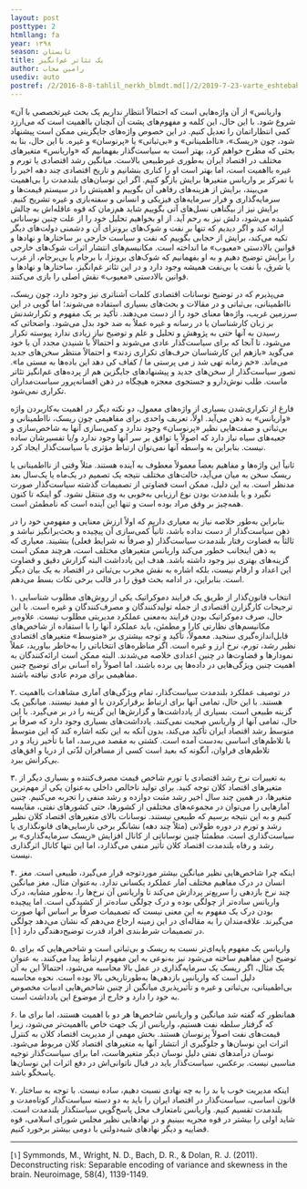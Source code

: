 ```yaml
---
layout: post
posttype: 2
htmllang: fa
year: ۱۳۹۸
season: تابستان
title: یک تئاتر غم‌انگیز
author: رامین مجاب
usediv: auto
postref: /2/2016-8-8-tahlil_nerkh_blmdt.md[]/2/2019-7-23-varte_eshtebahat.md[]/1/2020-4-27-مسئله یک نهاد پژوهشی.md[]/2/2016-9-6-ronaghe_maskan.md[]/2/2019-3-5-roshd_ayandeh.md[]/2/2017-8-15-ba_rantjooha_chekonim.md[]/2/2018-1-28-nim100_sootafahom.md[]/2/2019-4-23-roshd.md[]/2/2019-9-7-siasatgozare_eghtesadi.md[]/2/2016-5-21-roshdtolid.md
---
```


«واریانس» از آن واژه‌هایی است که احتمالاً انتظار نداریم یک بحث غیرتخصصی با آن شروع شود. با این حال، این کلمه و مفهوم‌های پشت آن آنچنان بااهمیت است که می‌ارزد کمی انتظاراتمان را تعدیل کنیم. در این خصوص واژه‌های جایگزینی ممکن است پیشنهاد شود، چون «ریسک»، «نااطمینانی» و «بی‌ثباتی» یا «پرنوسان» و غیره. با این حال، بنا به بحثی که مطرح خواهم کرد، بهتر است به سیاست‌گذار بفهمانیم که «واریانس» متغیرهای مختلف در اقتصاد ایران به‌طوری غیرطبیعی‌ بالاست. میانگین رشد اقتصادی یا تورم و غیره بااهمیت است، اما بهتر است او را کناری بنشانیم و تاریخ اقتصادی چند دهه اخیر را با تمرکز بر واریانس متغیرها برایش بازگو کنیم. اگر این نوسان‌های بلندمدت را بی‌اهمیت می‌بیند، برایش از هزینه‌های رفاهی آن بگوییم و اهمیتش را در سیستم قیمت‌ها و سرمایه‌گذاری و فرار سرمایه‌های فیزیکی و انسانی و سفته‌بازی و غیره تشریح کنیم. برایش نیز از بیگناهی نسل‌های آتی بگوییم شاید هم‌زمان که قوه عاقله‌اش به چالش کشیده می‌شود، دلش نیز به رحم آید. از او بخواهیم تحلیل خود را از علت چنین نوساناتی ارائه کند و اگر دیدیم که تنها بر نفت و شوک‌های برونزای آن و دشمنی دولت‌های دیگر تکیه می‌کند، برایش از حجابی بگوییم که نفت و سیاست خارجی بر ساختارها و نهادها و قوانین بالادستی «معیوب» ما انداخته است. مکانیسم‌های انتشار اثرات شوک‌های خارجی را برایش توضیح دهیم و به او بفهمانیم که شوک‌های برونزا، با برجام یا بی‌برجام، از غرب یا شرق، با نفت یا بی‌نفت همیشه وجود دارد و در این تئاتر غم‌انگیز، ساختارها و نهادها و قوانین بالادستی «معیوب» نقش اصلی را بازی می‌کنند.

می‌پذیرم که در توضیح نوسانات اقتصادی کلمات آشناتری نیز وجود دارد، چون ریسک، نااطمینانی، بی‌ثباتی و در مقالات و بحث‌های بسیاری استفاده می‌شوند؛ اما گویی در این سرزمین غریب، واژه‌ها معنای خود را از دست می‌دهند. تأکید بر یک مفهوم و تکرارشدنش بر زبان کارشناسان یا در رسانه و غیره عملاً به ضد خود بدل می‌شود. واضحاتی که رسیدن به آنها حتی به پژوهش و تحلیل و علم و توضیح نیاز زیادی ندارد پیوسته تکرار می‌شود، تا آنجا که برای سیاست‌گذار عادی می‌شوند و احتمالاً با شنیدن مجدد آن با خود می‌گوید «بازهم این کارشناسان حرف‌های تکراری زدند» و احتمالاً منتظر سخن‌های جدید می‌ماند. «خم زمانه تهی شد ز می پرستی ما / کفاف کی دهد این باده‌ها به مستی ما». تصور سیاست‌گذار از سخن‌های جدید و پیشنهادهای جایگزین هم از پرده‌های غم‌انگیز تئاتر ماست. طلب نوش‌دارو و جستجوی معجزه هیچگاه در ذهن افسانه‌پرور سیاست‌مداران تکراری نمی‌شود.

فارغ از تکراری‌شدن بسیاری از واژه‌های معمول، دو نکته دیگر در اهمیت به‌کاربردن واژه «واریانس» به ذهن می‌آید. اولاً، تعریف واحدی برای مفاهیمی چون ریسک، نااطمینانی و بی‌ثباتی و صفت‌هایی نظیر «پرنوسان» وجود ندارد و کمی‌سازی آنها به شاخص‌سازی و جعبه‌های سیاه نیاز دارد که اصولاً یا توافق بر سر آنها وجود ندارد و/یا تفسیرشان ساده نیست. بنابراین به واسطه آنها نمی‌توان ارتباط مؤثری با سیاست‌گذار ایجاد کرد. 

ثانیاً این واژه‌ها و مفاهیم بعضاً معمولاً معطوف به آینده هستند. مثلاً وقتی از نااطمینانی یا ریسک سخن به میان می‌آید، حالت‌های مختلف نتیجه یک تصمیم در یک‌ماه یا یک‌سال بعد مدنظر است. به این دلیل، ممکن است قضاوتی از تصمیمات گذشته سیاست‌گذار صورت نگیرد و یا بلندمدت بودن نوع ارزیابی به‌خوبی به وی منتقل نشود. گو اینکه تا کنون همه‌چیز بر وفق مراد بوده است و تنها این آینده است که نامطمئن است.

بنابراین به‌طور خلاصه نیاز به معیاری داریم که اولاً ارزش معنایی و مفهومی خود را در ذهن سیاست‌گذار از دست نداده باشد، ثانیاً کمی‌سازی آن پیچیده و بحث‌برانگیز نباشد و ثالثاً به قضاوت رفتار بلندمدت سیاست‌گذار (و صرفاً نه شرایط فعلی) بنشیند. معیاری که به ذهن اینجانب خطور می‌کند واریانس متغیرهای مختلف است، هرچند ممکن است گزینه‌های بهتری نیز وجود داشته باشد. هدف این یادداشت البته گزارش دقیق و قضاوت این اعداد و ارقام نیست، بلکه اشاره به نقش مخرب بی‌ثباتی در اقتصاد به یک بیان دیگر است. بنابراین، در ادامه بحث فوق را در قالب برخی نکات بسط می‌دهم.

۱. انتخاب قانون‌گذار از طریق یک فرایند دموکراتیک یکی از روش‌های مطلوب شناسایی ترجیحات کارگزارن اقتصادی از جمله تولیدکنندگان و مصرف‌کنندگان و غیره است. با این حال، صرف دموکراتیک بودن فرایند به‌معنی عملکرد مدیریتی مطلوب نیست. علاوه‌بر مکانیسم‌های نظارتی کارا و مطمئن، باید عملکرد آنها را با استفاده از شاخص‌های قابل‌اندازه‌گیری سنجید. معمولاً، تأکید و توجه بیشتری بر «متوسط» متغیرهای اقتصادی نظیر رشد، تورم، نرخ ارز و غیره است. اگر مناظره‌های انتخاباتی را به‌خاطر بیاورید، عملاً نمودارها و قضاوت‌ها در چنین اعدادی خلاصه می‌شدند. البته ممکن است ارائه‌کنندگان به اهمیت چنین ویژگی‌هایی در داده‌ها پی برده باشند، اما اصولاً راه آسانی برای توضیح چنین مفاهیمی برای مردم عادی نیافته باشند.

۲. در توصیف عملکرد بلندمدت سیاست‌گذار، تمام ویژگی‌های آماری مشاهدات بااهمیت هستند. با این حال، تمامی آنها برای ارتباط برقرارکردن با او مفید نیستند. میانگین یک گزینه طبیعی است. بسیاری از یادداشت‌ها و گزارش‌ها این گزینه را در بر می‌گیرد. با این حال، تمامی آنها از واریانس صحبت نمی‌کنند. یادداشت‌های بسیاری وجود دارد که صرفاً بر متوسط رشد اقتصاد ایران تأکید می‌کند، بدون آنکه به این نکته اشاره کند که این متوسط با تلاطم‌های اساسی به‌دست آمده است. کشتی به مقصد می‌رسد، اما با تأخیر زیاد و در تلاطم‌های فراوان، آنگونه که بعید است کسی از مسافران لذّتی از دریا و افق‌های بی‌کرانش ببرد. 

۳. به تغییرات نرخ رشد اقتصادی یا تورم شاخص قیمت مصرف‌کننده و بسیاری دیگر از متغیرهای اقتصاد کلان توجه کنید. برای تولید ناخالص داخلی به‌عنوان یکی از مهم‌ترین متغیرها، در همین چند سال اخیر رشد مثبت دوازده و رشد منفی را تجربه می‌کنیم. چنین آمارهایی را می‌توان در مجموعه‌های مختلفی از کشورها، حتی کشورهای نفتی، مقایسه کنیم و به این نتیجه برسیم که طبیعی نیستند. نوسانات بالای متغیرهای اقتصاد کلان نظیر رشد و تورم در دوره طولانی (مثلاً چند دهه) نشانگر برخی نارسایی‌های قانونگذاری یا سیاست‌گذاری است. مطمئناً چنین نوساناتی از کانال افزایش «ریسک سرمایه‌گذاری» بر رشد و رفاه بلندمدت اقتصاد کلان تأثیر منفی می‌گذارد، اما این تنها کانال اثرگذاری نیست.

۴. اینکه چرا شاخص‌هایی نظیر میانگین بیشتر موردتوجه قرار می‌گیرد، طبیعی است. مغز انسان در درک مفاهیم مختلف آمار عملکرد یکسانی ندارد. به‌عنوان مثال، مغز میانگین چند نرخ بازدهی را سریع‌تر پردازش می‌کند تا واریانس آن نرخ‌ها را. به‌طور مشابه، درک واریانس ساده‌تر از چولگی بوده و درک چولگی ساده‌تر از کشیدگی است. اما پیچیده بودن درک یک مفهوم به این معنی نیست که تصمیمات صرفاً بر اساس آنها صورت می‌گیرند. علاقه‌مندان را به مقاله‌ای در این زمینه ارجاع می‌دهم که نشان می‌دهد چولگی در تصمیمات شرط‌بندی افراد قدرت توضیح‌دهندگی دارد [۱]. 

۵. واریانس یک مفهوم پایه‌ای‌تر نسبت به ریسک و بی‌ثباتی است و شاخص‌هایی که برای توضیح این مفاهیم ساخته می‌شود نیز به‌نوعی به این مفهوم ارتباط پیدا می‌کنند. به عنوان یک مثال، اگر ریسک یک سرمایه‌گذاری در عمل بالا محاسبه می‌شود، احتمالاً این به آن دلیل است که واریانس بازدهی‌ها به‌طورتاریخی بالا بوده است. نحوه محاسبه بی‌اطمینانی، بی‌ثباتی و غیره و تأثیرپذیری میانگین از چنین شاخص‌هایی ادبیات مخصوص به خود را دارد و خارج از موضوع این یادداشت است.

۶. همانطور که گفته شد میانگین و واریانس شاخص‌ها هر دو با اهمیت هستند، اما برای ما که گرفتار سلطه نفت هستیم، واریانس از یک جهت خاص بااهمیت‌تر می‌شود، زیرا قیمت‌های نفت اصولاً پرنوسان هستند. بخش مهمی از مدیریت اقتصاد کلان به کنترل اثرات این نوسان‌ها و جلوگیری از انتشار آنها به متغیرهای اقتصاد کلان مربوط می‌شود. نوسان درآمدهای نفتی دلیل نوسان دیگر متغیرهاست، اما برای سیاست‌گذار توجیه مناسبی نیست. برعکس، سیاست‌گذار باید در قبال ناتوانی‌اش در دفع اثرات این نوسان‌ها پاسخگو باشد.

۷. اینکه مدیریت خوب یا بد را به چه نهادی نسبت دهیم، ساده نیست. با توجه به ساختار قانون اساسی، سیاست‌گذار در اقتصاد ایران را باید به دو دسته سیاست‌گذار کوتاه‌مدت و بلندمدت تقسیم کنیم. واریانس نامتعارف محل پاسخ‌گویی سیاستگذار بلندمدت است. شاید اولی را بیشتر در قوه مجریه ببینیم و در نهادهایی نظیر مجلس شورای اسلامی، قوه قضاییه و دیگر نهادهای شبه‌دولتی با دومی بیشتر برخورد کنیم.

---
[۱] Symmonds, M., Wright, N. D., Bach, D. R., & Dolan, R. J. (2011). Deconstructing risk: Separable encoding of variance and skewness in the brain. Neuroimage, 58(4), 1139-1149.